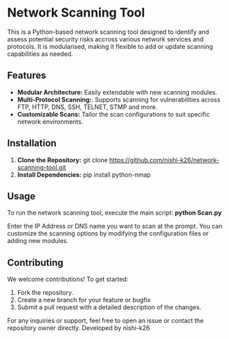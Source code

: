 # Network Scanning Tool

This is a Python-based network scanning tool designed to identify and assess potential security risks accross various network services and protocols. It is modularised, making it flexible to add or update scanning capabilities as needed.

## Features

- **Modular Architecture:** Easily extendable with new scanning modules.
- **Multi-Protocol Scanning:**: Supports scanning for vulnerabilities across FTP, HTTP, DNS, SSH, TELNET, STMP and more.
- **Customizable Scans:** Tailor the scan configurations to suit specific network environments.

## Installation
1. **Clone the Repository:**
   git clone https://github.com/nishi-k26/network-scanning-tool.git
2. **Install Dependencies:**
   pip install python-nmap

## Usage
To run the network scanning tool, execute the main script:
**python Scan.py**

Enter the IP Address or DNS name you want to scan at the prompt.
You can customize the scanning options by modifying the configuration files or adding new modules.

## Contributing
We welcome contributions! To get started:

1. Fork the repository.
2. Create a new branch for your feature or bugfix
3. Submit a pull request with a detailed description of the changes.


For any inquiries or support, feel free to open an issue or contact the repository owner directly.
Developed by nishi-k26
